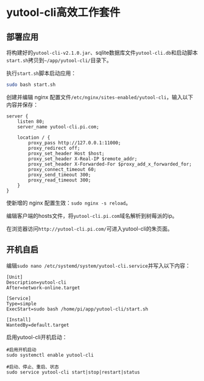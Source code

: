 # yutool-cli高效工作套件

## 部署应用
将构建好的`yutool-cli-v2.1.0.jar`、sqlite数据库文件`yutool-cli.db`和启动脚本`start.sh`拷贝到`~/app/yutool-cli/`目录下。

执行`start.sh`脚本启动应用：
```bash
sudo bash start.sh
```
创建并编辑 nginx 配置文件`/etc/nginx/sites-enabled/yutool-cli`，输入以下内容并保存：
```nginx
server {
    listen 80;
    server_name yutool-cli.pi.com;

    location / {
        proxy_pass http://127.0.0.1:11000;
        proxy_redirect off;
        proxy_set_header Host $host;
        proxy_set_header X-Real-IP $remote_addr;
        proxy_set_header X-Forwarded-For $proxy_add_x_forwarded_for;
        proxy_connect_timeout 60;
        proxy_send_timeout 300;
        proxy_read_timeout 300;
    }
}
```
使新增的 nginx 配置生效：`sudo nginx -s reload`。

编辑客户端的hosts文件，将`yutool-cli.pi.com`域名解析到树莓派的ip。

在浏览器访问`http://yutool-cli.pi.com/`可进入yutool-cli的朱页面。
## 开机自启
编辑`sudo nano /etc/systemd/system/yutool-cli.service`并写入以下内容：
```nginx
[Unit]
Description=yutool-cli
After=network-online.target

[Service]
Type=simple
ExecStart=sudo bash /home/pi/app/yutool-cli/start.sh

[Install]
WantedBy=default.target
```
启用yutool-cli开机启动：
```nginx
#启用开机启动
sudo systemctl enable yutool-cli

#启动、停止、重启、状态
sudo service yutool-cli start|stop|restart|status
```
